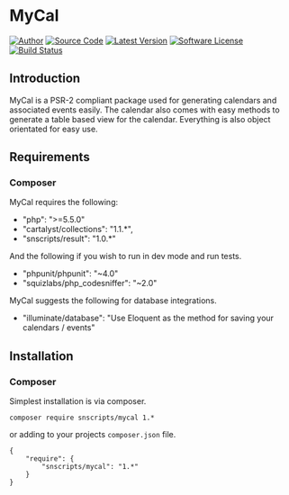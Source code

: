 # MyCal

[![Author](http://img.shields.io/badge/author-@mikebarlow-red.svg?style=flat-square)](https://twitter.com/mikebarlow)
[![Source Code](http://img.shields.io/badge/source-mikebarlow/mycal-brightgreen.svg?style=flat-square)](https://github.com/mikebarlow/mycal)
[![Latest Version](https://img.shields.io/github/release/mikebarlow/mycal.svg?style=flat-square)](https://github.com/mikebarlow/mycal/releases)
[![Software License](https://img.shields.io/badge/license-MIT-brightgreen.svg?style=flat-square)](https://github.com/mikebarlow/mycal/blob/master/LICENSE)
[![Build Status](https://img.shields.io/travis/mikebarlow/mycal/master.svg?style=flat-square)](https://travis-ci.org/mikebarlow/mycal)

## Introduction

MyCal is a PSR-2 compliant package used for generating calendars and associated events easily. The calendar also comes with easy methods to generate a table based view for the calendar. Everything is also object orientated for easy use.

## Requirements

### Composer

MyCal requires the following:

* "php": ">=5.5.0"
* "cartalyst/collections": "1.1.*",
* "snscripts/result": "1.0.*"

And the following if you wish to run in dev mode and run tests.

* "phpunit/phpunit": "~4.0"
* "squizlabs/php_codesniffer": "~2.0"

MyCal suggests the following for database integrations.

* "illuminate/database": "Use Eloquent as the method for saving your calendars / events"

## Installation

### Composer

Simplest installation is via composer.

    composer require snscripts/mycal 1.*

or adding to your projects `composer.json` file.

    {
        "require": {
            "snscripts/mycal": "1.*"
        }
    }
